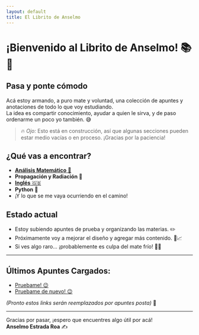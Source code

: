 ```yaml
---
layout: default
title: El Librito de Anselmo
---
```


# ¡Bienvenido al Librito de Anselmo! 📚🧉

## Pasa y ponte cómodo

Acá estoy armando, a puro mate y voluntad, una colección de apuntes y anotaciones de todo lo que voy estudiando.  
La idea es compartir conocimiento, ayudar a quien le sirva, y de paso ordenarme un poco yo también. 😅

> 🔥 *Ojo:* Esto está en construcción, así que algunas secciones pueden estar medio vacías o en proceso. ¡Gracias por la paciencia!

## ¿Qué vas a encontrar?

- [**Análisis Matemático** 🧠](analisis-matematico/ejercicios-resueltos-funciones.html)
- **Propagación y Radiación** 📡
- [**Inglés** 🇬🇧](ingles/english.html)
- **Python** 🐍
- ¡Y lo que se me vaya ocurriendo en el camino!

## Estado actual

- Estoy subiendo apuntes de prueba y organizando las materias. ✏️
- Próximamente voy a mejorar el diseño y agregar más contenido. 🎨📈
- Si ves algo raro... ¡probablemente es culpa del mate frío! 🧉😂

---

## Últimos Apuntes Cargados:

- [Pruebame! 😉](prueba/prueba001.html)
- [Pruebame de nuevo! 😉](prueba/prueba002.html)

_(Pronto estos links serán reemplazados por apuntes posta)_ 🚀

---

Gracias por pasar, ¡espero que encuentres algo útil por acá!  
**Anselmo Estrada Roa** ✍️
